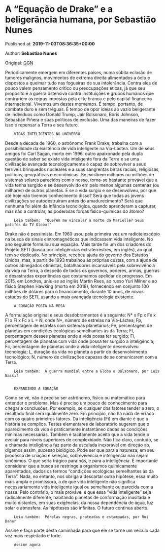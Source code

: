 
# A “Equação de Drake” e a beligerância humana, por Sebastião Nunes

Published at: **2019-11-03T08:36:35+00:00**

Author: **Sebastiao Nunes**

Original: [GGN](https://jornalggn.com.br/opiniao/a-equacao-de-drake-e-a-beligerancia-humana/)

Periodicamente emergem em diferentes países, numa súbita eclosão de tumores malignos, movimentos de extrema direita alimentados a ódio e dispostos a queimar tudo nas fogueiras de sua intolerância.
Contra eles de pouco valem pensamento crítico ou preocupações éticas, já que seu propósito é a guerra ostensiva contra instituições e grupos humanos que contrariem as regras impostas pela elite branca e pelo capital financeiro internacional.
Vivemos um destes momentos.
É tempo, portanto, de combate duro e sem tréguas.
É tempo de opor ideias ao vazio beligerante de indivíduos como Donald Trump, Jair Bolsonaro, Boris Johnson, Sebastián Piñera e suas políticas de exclusão.
Uma das maneiras de fazer isso é repensar a Terra e seu futuro.

        VIDAS INTELIGENTES NO UNIVERSO
      
Desde a década de 1960, o astrônomo Frank Drake, trabalha com a possibilidade da existência de vida inteligente na Via-Láctea.
Um de seus amigos foi Carl Sagan, morto em 1996, outro apaixonado pela dupla questão de saber se existe vida inteligente fora da Terra e se uma civilização avançada tecnologicamente é capaz de sobreviver a seus terríveis brinquedos nucleares e a suas sangrentas birras raciais, religiosas, políticas, geográficas e econômicas.
Se existirem milhares ou milhões de sistemas solares parecidos com o nosso, torna-se bastante provável que a vida tenha surgido e se desenvolvido em pelo menos algumas centenas (ou milhares) de outros planetas. E se a vida surgiu e se desenvolveu, por que até hoje não tivemos conhecimento disso? Será que todas as jovens civilizações se autodestruíram antes do amadurecimento? Será que nenhuma foi além da infância tecnológica, quando aprenderam a capturar, mas não a controlar, as poderosas forças fisico-químicas do átomo?

        Leia também:  "Querem me vincular à morte da Marielle? Seus patifes da TV Globo!"
      
Drake não é pessimista.
Em 1960 usou pela primeira vez um radiotelescópio na busca de sinais eletromagnéticos que indicassem vida inteligente. No ano seguinte formulou sua equação. Mais tarde foi um dos criadores do Projeto SETI (busca por inteligências extraterrestres, em inglês), ao qual tem se dedicado. No princípio, recebeu ajuda do governo dos Estados Unidos, mas, a partir de 1993 trabalhou às próprias custas, com a ajuda de outros abnegados otimistas, batalhadores incansáveis pela sobrevivência da vida na Terra, a despeito de todos os governos, poderes, armas, guerras e desastradas experiências que costumamos apelidar de progresso. Em 2015, em Londres, uniu-se ao inglês Martin Rees, ao russo Yuri Milner e ao físico Stephen Hawking (morto em 2018), fornecendo em conjunto 100 milhões de dólares para o financiamento, durante 10 anos, de novos estudos do SETI, usando a mais avançada tecnologia existente.

        A EQUAÇÃO POSTA NA MESA
      
A formulação original e seus desdobramentos é a seguinte:
N* x Fp x Fe x Fl x Fi x Fc x L = N, onde
N*, número de estrelas na Via-Láctea;
Fp, percentagem de estrelas com sistemas planetários;
Fe, percentagem de planetas em condições ecológicas semelhantes às da Terra;
Fl, percentagem desses planetas onde a vida possa ter surgido;
Fi, percentagem de planetas com vida onde possa ter surgido a inteligência;
Fc, percentagem de planetas onde a vida inteligente desenvolveu tecnologia;
L, duração da vida no planeta a partir do desenvolvimento tecnológico;
N, número de civilizações capazes de se comunicarem com a Terra.

        Leia também:  A guerra mundial entre a Globo e Bolsonaro, por Luis Nassif
      

        EXPANDINDO A EQUAÇÃO
      
Como se vê, não é preciso ser astrônomo, físico ou matemático para entender o problema. Mas é preciso um pouco de conhecimento para chegar a conclusões. Por exemplo, se qualquer dos fatores tender a zero, o resultado final será igualmente zero. Em princípio, não há nada de errado com os quatro primeiros fatores. Da inteligência (Fi) em diante é que a história se complica. Testes elementares de laboratório sugerem que o aparecimento da vida é praticamente instantâneo dadas as condições mínimas necessárias. Também é tacitamente aceito que a vida tende a evoluir para níveis superiores de complexidade. Não fica claro, contudo, se a chamada inteligência faz parte da escalada inexorável em direção ao, digamos assim, sucesso biológico. Pode ser que para a natureza, em seu processo de criação e seleção, sobrevivência e inteligência não sejam sinônimos. O que seria trágico para nós, e para a inteligência.
É importante considerar que a busca se restringe a organismos quimicamente aparentados, dados os termos “condições ecológicas semelhantes às da Terra”. Nada, no entanto, nos obriga a descartar outra hipótese, essa muito mais ampla e promissora, a de que vida inteligente não significa necessariamente vida inteligente igual ou semelhante ou parecida com a nossa.
Pelo contrário, o mais provável é que essa “vida inteligente” seja radicalmente diferente, habitando planetas de conformação inusitada e muito distantes, em suas exigências, da nossa dependência de água, luz solar e atmosfera.
As hipóteses são infinitas. O futuro continua aberto.

        Leia também:  Pérolas negras, prateadas e estampadas, por Rui Daher
      
Assine e faça parte desta caminhada para que ele se torne um veículo cada vez mais respeitado e forte.

        Assine agora
      
